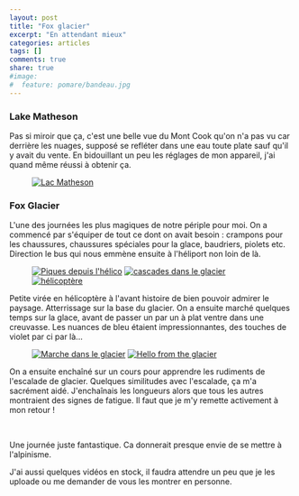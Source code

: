 ```yaml
---
layout: post
title: "Fox glacier"
excerpt: "En attendant mieux"
categories: articles
tags: []
comments: true
share: true
#image:
#  feature: pomare/bandeau.jpg
---
```


### Lake Matheson

Pas si miroir que ça, c'est une belle vue du Mont Cook qu'on n'a pas vu car derrière les nuages, supposé se refléter dans une eau toute plate sauf qu'il y avait du vente. En bidouillant un peu les réglages de mon appareil, j'ai quand même réussi à obtenir ça.

<figure>
	<a href="{{site.url}}/images/glacier/lac.jpg"><img src="{{site.url}}/images/glacier/lac.jpg" alt="Lac Matheson"></a>
</figure>

### Fox Glacier

L'une des journées les plus magiques de notre périple pour moi.
On a commencé par s'équiper de tout ce dont on avait besoin : crampons pour les chaussures, chaussures spéciales pour la glace, baudriers, piolets etc. Direction le bus qui nous emmène ensuite à l'héliport non loin de là.

<figure class="half">
	<a href="{{site.url}}/images/glacier/spikes.jpg"><img src="{{site.url}}/images/glacier/spikes.jpg" alt="Piques depuis l'hélico"></a>
	<a href="{{site.url}}/images/glacier/cascade.jpg"><img src="{{site.url}}/images/glacier/cascade.jpg" alt="cascades dans le glacier"></a>
	<a href="{{site.url}}/images/glacier/helico.jpg"><img src="{{site.url}}/images/glacier/helico.jpg" alt="hélicoptère"></a>
	<a href="{{site.url}}/images/glacier/fox_glacier_0001.jpg"><img src="{{site.url}}/images/glacier/fox_glacier_0001.jpg" alt=""></a>
</figure>

Petite virée en hélicoptère à l'avant histoire de bien pouvoir admirer le paysage. Atterrissage sur la base du glacier. On a ensuite marché quelques temps sur la glace, avant de passer un par un à plat ventre dans une creuvasse.
Les nuances de bleu étaient impressionnantes, des touches de violet par ci par là...

<figure class="half">
	<a href="{{site.url}}/images/glacier/marche.jpg"><img src="{{site.url}}/images/glacier/marche.jpg" alt="Marche dans le glacier"></a>
	<a href="{{site.url}}/images/glacier/hello.jpg"><img src="{{site.url}}/images/glacier/hello.jpg" alt="Hello from the glacier"></a>
</figure>

On a ensuite enchaîné sur un cours pour apprendre les rudiments de l'escalade de glacier. Quelques similitudes avec l'escalade, ça m'a sacrément aidé. J'enchaînais les longueurs alors que tous les autres montraient des signes de fatigue. Il faut que je m'y remette activement à mon retour !

<figure class="half">
	<a href="{{site.url}}/images/glacier/fox_glacier_0007.jpg"><img src="{{site.url}}/images/glacier/fox_glacier_0007.jpg" alt=""></a>
	<a href="{{site.url}}/images/glacier/fox_glacier_0018.jpg"><img src="{{site.url}}/images/glacier/fox_glacier_0018.jpg" alt=""></a>
	<a href="{{site.url}}/images/glacier/fox_glacier_0026.jpg"><img src="{{site.url}}/images/glacier/fox_glacier_0026.jpg" alt=""></a>
	<a href="{{site.url}}/images/glacier/fox_glacier_0035.jpg"><img src="{{site.url}}/images/glacier/fox_glacier_0035.jpg" alt=""></a>
</figure>

Une journée juste fantastique. Ca donnerait presque envie de se mettre à l'alpinisme.

J'ai aussi quelques vidéos en stock, il faudra attendre un peu que je les uploade ou me demander de vous les montrer en personne.
